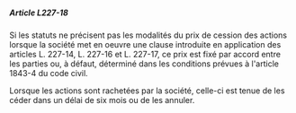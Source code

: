 ##### Article L227-18

Si les statuts ne précisent pas les modalités du prix de cession des actions lorsque la société met en oeuvre une clause introduite en application des articles L. 227-14, L. 227-16 et L. 227-17, ce prix est fixé par accord entre les parties ou, à défaut, déterminé dans les conditions prévues à l'article 1843-4 du code civil.

Lorsque les actions sont rachetées par la société, celle-ci est tenue de les céder dans un délai de six mois ou de les annuler.

